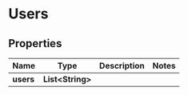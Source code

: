 

# Users


## Properties

| Name | Type | Description | Notes |
|------------ | ------------- | ------------- | -------------|
|**users** | **List&lt;String&gt;** |  |  |




